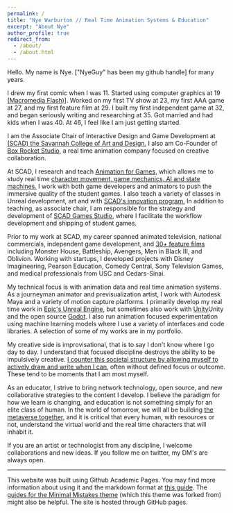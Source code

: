 ```yaml
---
permalink: /
title: "Nye Warburton // Real Time Animation Systems & Education"
excerpt: "About Nye"
author_profile: true
redirect_from:
  - /about/
  - /about.html
---
```


Hello. My name is Nye. ["NyeGuy" has been my github handle] for many years.

I drew my first comic when I was 11. Started using computer graphics at 19 [(Macromedia Flash)](https://en.wikipedia.org/wiki/Macromedia)]. Worked on my first TV show at 23, my first AAA game at 27, and my first feature film at 29. I built my first independent game at 32, and began seriously writing and researching at 35. Got married and had kids when I was 40. At 46, I feel like I am just getting started.

I am the Associate Chair of Interactive Design and Game Development at [(SCAD) the Savannah College of Art and Design.](https://www.scad.edu/academics/programs/interactive-design-and-game-development) I also am Co-Founder of [Box Rocket Studio,](https://www.scad.edu/academics/programs/interactive-design-and-game-development) a real time animation company focused on creative collaboration.

At SCAD, I research and teach [Animation for Games,](http://blog.scad.edu/nwarburt) which allows me to study real time [character movement, game mechanics, AI and state machines.](https://docs.unrealengine.com/en-US/AnimatingObjects/SkeletalMeshAnimation/StateMachines/Overview/index.html) I work with both game developers and animators to push the immersive quality of the student games. I also teach a variety of classes in Unreal development, art and with [SCAD's innovation program.](https://www.scad.edu/about/scadpro) In addition to teaching, as associate chair, I am responsible for the strategy and development of [SCAD Games Studio,](https://scaditgm.blog/scad-games-studio/) where I facilitate the workflow development and shipping of student games.

Prior to my work at SCAD, my career spanned animated television, national commercials, independent game development, and [30+ feature films](https://www.imdb.com/name/nm1100970/) including Monster House, Battleship, Avengers, Men in Black III, and Oblivion. Working with startups, I developed projects with Disney Imagineering, Pearson Education, Comedy Central, Sony Television Games, and medical professionals from USC and Cedars-Sinai.

My technical focus is with animation data and real time animation systems. As a journeyman animator and previsualization artist, I work with Autodesk Maya and a variety of motion capture platforms. I primarily develop my real time work in [Epic's Unreal Engine](https://unrealengine.com), but sometimes also work with [Unity](https://unity.com/)Unity and the open source [Godot](https://godotengine.org/). I also run animation focused experimentation using machine learning models where I use a variety of interfaces and code libraries. A selection of some of my works are in my portfolio.

My creative side is improvisational, that is to say I don't know where I go day to day. I understand that focused discipline destroys the ability to be impulsively creative. [I counter this societal structure by allowing myself to actively draw and write when I can](http://nyetoon), often without defined focus or outcome. These tend to be moments that I am most myself.

As an educator, I strive to bring network technology, open source, and new collaborative strategies to the content I develop. I believe the paradigm for how we learn is changing, and education is not something simply for an elite class of human. In the world of tomorrow, we will all be building [the metaverse together,](https://www.matthewball.vc/all/themetaverse) and it is critical that every human, with resources or not, understand the virtual world and the real time characters that will inhabit it.

If you are an artist or technologist from any discipline, I welcome collaborations and new ideas. If you follow me on twitter, my DM's are always open.  

------
This website was built using Github Academic Pages. You may find more information about using it and the markdown format at [this guide](https://academicpages.github.io/markdown/). The [guides for the Minimal Mistakes theme](https://mmistakes.github.io/minimal-mistakes/docs/configuration/) (which this theme was forked from) might also be helpful. The site is hosted through GitHub pages.
